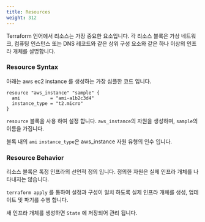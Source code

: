```yaml
---
title: Resources
weight: 312
---
```


Terraform 언어에서 리소스는 가장 중요한 요소입니다. 각 리소스 블록은 가상 네트워크, 컴퓨팅 인스턴스 또는 DNS 레코드와 같은 상위 구성 요소와 같은 하나 이상의 인프라 개체를 설명합니다.

### Resource Syntax

아래는 aws ec2 instance 를 생성하는 가장 심플한 코드 입니다.

```
resource "aws_instance" "sample" {
  ami           = "ami-a1b2c3d4"
  instance_type = "t2.micro"
}
```

`resource` 블록을 사용 하여 설정 합니다. `aws_instance`의 자원을 생성하며, `sample`의 이름을 가집니다.

블록 내의 `ami` `instance_type`은 aws_instance 자원 유형의 인수 입니다.

### Resource Behavior

리소스 블록은 톡정 인프라의 선언적 정의 입니다. 정의한 자원은 실제 인프라 개체를 나타내지는 않습니다.

`terraform apply` 를 통하여 설정과 구성이 일치 하도록 실제 인프라 개체를 생성, 업데이트 및 파기를 수행 합니다.

새 인프라 개체를 생성하면 `State` 에 저장되어 관리 됩니다.
